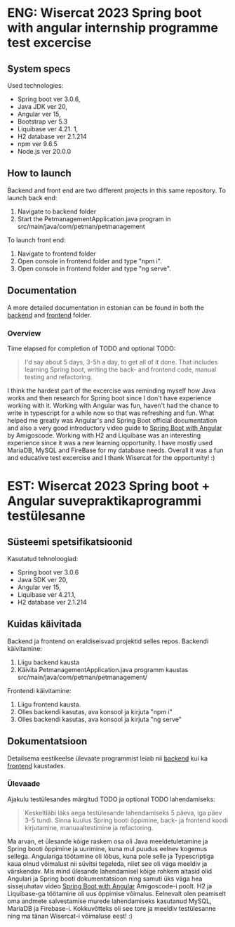 # ENG: Wisercat 2023 Spring boot with angular internship programme test excercise
## System specs
Used technologies:
* Spring boot ver 3.0.6,
* Java JDK ver 20,
* Angular ver 15,
* Bootstrap ver 5.3
* Liquibase ver 4.21. 1,
* H2 database ver 2.1.214
* npm ver 9.6.5
* Node.js ver 20.0.0

## How to launch
Backend and front end are two different projects in this same repository.
To launch back end:
1. Navigate to backend folder
2. Start the PetmanagementApplication.java program in src/main/java/com/petman/petmanagement

To launch front end:
1. Navigate to frontend folder
2. Open console in frontend folder and type "npm i".
3. Open console in frontend folder and type "ng serve".

## Documentation

A more detailed documentation in estonian can be found in both the [backend](backend/) and [frontend](frontend/) folder.

### Overview
Time elapsed for completion of TODO and optional TODO:
> I'd say about 5 days, 3-5h a day, to get all of it done. That includes learning Spring boot, writing the back- and frontend code, manual testing and refactoring.

I think the hardest part of the excercise was reminding myself how Java works and then research for Spring boot since I don't have experience working with it.
Working with Angular was fun, haven't had the chance to write in typescript for a while now so that was refreshing and fun. What helped me greatly was Angular's and Spring Boot official documentation and also a very good introductory video guide to [Spring Boot with Angular](https://www.youtube.com/watch?v=Gx4iBLKLVHk) by Amigoscode. Working with H2 and Liquibase was an interesting experience since it was a new learning opportunity. I have mostly used MariaDB, MySQL and FireBase for my database needs. Overall it was a fun and educative test excercise and I thank Wisercat for the opportunity! :)


# EST: Wisercat 2023 Spring boot + Angular suvepraktikaprogrammi testülesanne
## Süsteemi spetsifikatsioonid
Kasutatud tehnoloogiad:
* Spring boot ver 3.0.6
* Java SDK ver 20,
* Angular ver 15,
* Liquibase ver 4.21.1,
* H2 database ver 2.1.214

## Kuidas käivitada
Backend ja frontend on eraldiseisvad projektid selles repos.
Backendi käivitamine:
1. Liigu backend kausta
2. Käivita PetmanagementApplication.java programm kaustas src/main/java/com/petman/petmanagement/

Frontendi käivitamine:
1. Liigu frontend kausta.
2. Olles backendi kasutas, ava konsool ja kirjuta "npm i"
3. Olles backendi kasutas, ava konsool ja kirjuta "ng serve"

## Dokumentatsioon

Detailsema eestikeelse ülevaate programmist leiab nii [backend](backend/) kui ka [frontend](frontend/) kaustades.

### Ülevaade
Ajakulu testülesandes märgitud TODO ja optional TODO lahendamiseks:
> Keskeltläbi läks aega testülesande lahendamiseks 5 päeva, iga päev 3-5 tundi. Sinna kuulus Spring booti õppimine, back- ja frontend koodi kirjutamine, manuaaltestimine ja refactoring.

Ma arvan, et ülesande kõige raskem osa oli Java meeldetuletamine ja Spring booti õppimine ja uurimine, kuna mul puudus eelnev kogemus sellega. 
Angulariga töötamine oli lõbus, kuna pole selle ja Typescriptiga kaua olnud võimalust nii süvitsi tegeleda, niiet see oli väga meeldiv ja värskendav. Mis mind ülesande lahendamisel kõige rohkem aitasid olid Angulari ja Spring booti dokumentatsioon ning samuti üks väga hea sissejuhatav video [Spring Boot with Angular](https://www.youtube.com/watch?v=Gx4iBLKLVHk) Amigoscode-i poolt. H2 ja Liquibase-ga töötamine oli uus õppimise võimalus. Eelnevalt olen peamiselt oma andmete salvestamise murede lahendamiseks kasutanud MySQL, MariaDB ja Firebase-i. Kokkuvõtteks oli see tore ja meeldiv testülesanne ning ma tänan Wisercat-i võimaluse eest! :)
